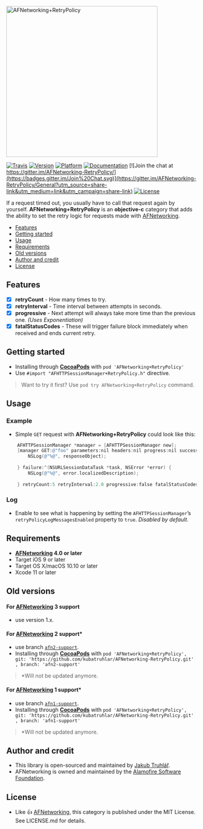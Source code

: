 <p align="left" >
  <img src="https://raw.githubusercontent.com/kubatruhlar/AFNetworking-RetryPolicy/master/Images/logo.png" alt="AFNetworking+RetryPolicy" title="AFNetworking+RetryPolicy" width="400">
</p>

[![Travis](https://travis-ci.org/kubatruhlar/AFNetworking-RetryPolicy.svg)](https://travis-ci.org/kubatruhlar/AFNetworking-RetryPolicy)
[![Version](https://img.shields.io/cocoapods/v/AFNetworking+RetryPolicy.svg)](http://cocoapods.org/pods/AFNetworking+RetryPolicy)
[![Platform](https://img.shields.io/cocoapods/p/AFNetworking+RetryPolicy.svg)](http://cocoapods.org/pods/AFNetworking+RetryPolicy)
[![Documentation](https://img.shields.io/cocoapods/metrics/doc-percent/AFNetworking+RetryPolicy.svg)](http://cocoadocs.org/docsets/AFNetworking+RetryPolicy/)
[![Join the chat at https://gitter.im/AFNetworking-RetryPolicy/](https://badges.gitter.im/Join%20Chat.svg)](https://gitter.im/AFNetworking-RetryPolicy/General?utm_source=share-link&utm_medium=link&utm_campaign=share-link)
[![License](https://img.shields.io/cocoapods/l/AFNetworking+RetryPolicy.svg)](http://cocoapods.org/pods/AFNetworking+RetryPolicy)

If a request timed out, you usually have to call that request again by yourself. **AFNetworking+RetryPolicy** is an **objective-c** category that adds the ability to set the retry logic for requests made with [AFNetworking](https://github.com/AFNetworking/AFNetworking).

- [Features](#features)
- [Getting started](#getting-started)
- [Usage](#usage)
- [Requirements](#requirements)
- [Old versions](#old-versions)
- [Author and credit](#author-and-credit)
- [License](#license)

## Features
- [x] **retryCount** - How many times to try.
- [x] **retryInterval** - Time interval between attempts in seconds.
- [x] **progressive** - Next attempt will always take more time than the previous one. *(Uses Exponentiation)*
- [x] **fatalStatusCodes** - These will trigger failure block immediately when received and ends current retry.

## Getting started
- Installing through **[CocoaPods](https://cocoapods.org/)** with `pod 'AFNetworking+RetryPolicy'`
- Use `#import "AFHTTPSessionManager+RetryPolicy.h"` directive.

> Want to try it first? Use `pod try AFNetworking+RetryPolicy` command.

## Usage
### Example
- Simple `GET` request with **AFNetworking+RetryPolicy** could look like this:

```objective-c
    AFHTTPSessionManager *manager = [AFHTTPSessionManager new];
    [manager GET:@"foo" parameters:nil headers:nil progress:nil success:^(NSURLSessionDataTask *task, id responseObject) {
        NSLog(@"%@", responseObject);
        
    } failure:^(NSURLSessionDataTask *task, NSError *error) {
        NSLog(@"%@", error.localizedDescription);
        
    } retryCount:5 retryInterval:2.0 progressive:false fatalStatusCodes:@[@401, @403]];
```
### Log 
- Enable to see what is happening by setting the `AFHTTPSessionManager`’s `retryPolicyLogMessagesEnabled` property to `true`. *Disabled by default.*

## Requirements
- **[AFNetworking](https://github.com/AFNetworking/AFNetworking) 4.0 or later**
- Target iOS 9 or later
- Target OS X/macOS 10.10 or later
- Xcode 11 or later

## Old versions
#### For [AFNetworking](https://github.com/AFNetworking/AFNetworking) 3 support
- use version 1.x.

#### For [AFNetworking](https://github.com/AFNetworking/AFNetworking) 2 support\*
- use branch [`afn2-support`](https://github.com/kubatru/AFNetworking-RetryPolicy/tree/afn2-support).
- Installing through **[CocoaPods](https://cocoapods.org/)** with `pod 'AFNetworking+RetryPolicy', git: 'https://github.com/kubatruhlar/AFNetworking-RetryPolicy.git' , branch: 'afn2-support'`

> \*Will not be updated anymore.

#### For [AFNetworking](https://github.com/AFNetworking/AFNetworking) 1 support\*
- use branch [`afn1-support`](https://github.com/kubatru/AFNetworking-RetryPolicy/tree/afn1-support).
- Installing through **[CocoaPods](https://cocoapods.org/)** with `pod 'AFNetworking+RetryPolicy', git: 'https://github.com/kubatruhlar/AFNetworking-RetryPolicy.git' , branch: 'afn1-support'`

> \*Will not be updated anymore.

## Author and credit
- This library is open-sourced and maintained by [Jakub Truhlář](http://kubatruhlar.cz).
- AFNetworking is owned and maintained by the [Alamofire Software Foundation](http://alamofire.org).
    
## License
- Like :+1: [AFNetworking](https://github.com/AFNetworking/AFNetworking), this category is published under the MIT License. See LICENSE.md for details.
